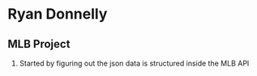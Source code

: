 # Ryan Donnelly

## MLB Project
<ol>
  <li>Started by figuring out the json data is structured inside the MLB API</li>  
</ol>
